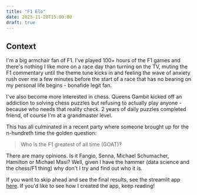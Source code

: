 ```yaml
---
title: "F1 Elo"
date: 2023-11-20T15:00:00
draft: true
---
```


## Context

I'm a big armchair fan of F1. I've played 100+ hours of the F1 games and there's nothing I like more on a race day than turning on the TV, muting the F1 commentary until the theme tune kicks in and feeling the wave of anxiety rush over me a few minutes before the start of a race that has no bearing on my personal life begins - bonafide legit fan.

I've also become more interested in chess. Queens Gambit kicked off an addiction to solving chess puzzles but refusing to actually play anyone - because who needs that reality check. 2 years of daily puzzles completed friend, of course I'm at a grandmaster level. 

This has all culminated in a recent party where someone brought up for the n-hundreth time the golden question:

> Who is the F1 greatest of all time (GOAT)?

There are many opinions. Is it Fangio, Senna, Michael Schumacher, Hamilton or Michael Masi? Well, given I have the hammer (data science and the chess/F1 thing) why don't I try and find out who it is.

If you want to skip ahead and see the final results, see the streamlit app [here](https://f1-elo.streamlit.app/). If you'd like to see how I created the app, keep reading!